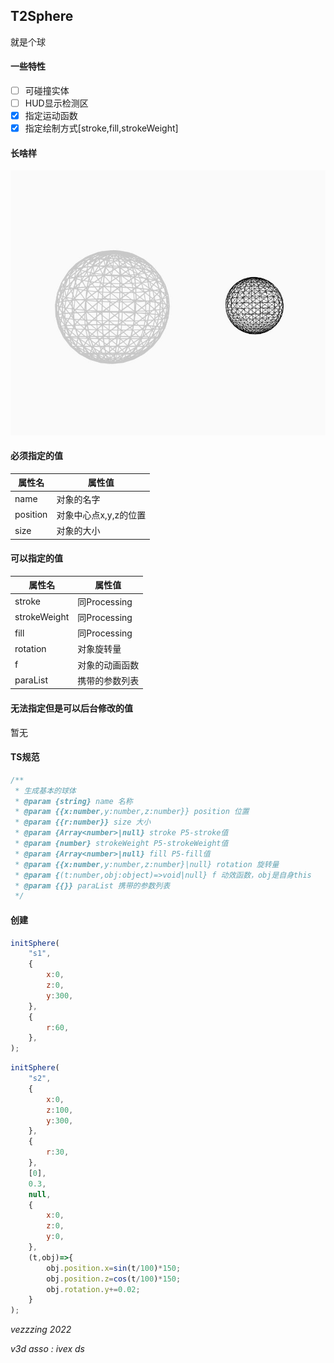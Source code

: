 ## T2Sphere
就是个球
#### 一些特性
- [ ] 可碰撞实体
- [ ] HUD显示检测区
- [x] 指定运动函数
- [x] 指定绘制方式[stroke,fill,strokeWeight]
#### 长啥样
![](./1.JPG)
#### 必须指定的值
|属性名|属性值|
|---|---|
|name|对象的名字|
|position|对象中心点x,y,z的位置|
|size|对象的大小|
#### 可以指定的值
|属性名|属性值|
|---|---|
|stroke|同Processing|
|strokeWeight|同Processing|
|fill|同Processing|
|rotation|对象旋转量|
|f|对象的动画函数|
|paraList|携带的参数列表|
#### 无法指定但是可以后台修改的值
暂无
#### TS规范
```typescript
/**
 * 生成基本的球体
 * @param {string} name 名称
 * @param {{x:number,y:number,z:number}} position 位置
 * @param {{r:number}} size 大小
 * @param {Array<number>|null} stroke P5-stroke值
 * @param {number} strokeWeight P5-strokeWeight值
 * @param {Array<number>|null} fill P5-fill值
 * @param {{x:number,y:number,z:number}|null} rotation 旋转量
 * @param {(t:number,obj:object)=>void|null} f 动效函数，obj是自身this
 * @param {{}} paraList 携带的参数列表
 */
```
#### 创建
```javascript
initSphere(
    "s1",
    {
        x:0,
        z:0,
        y:300,
    },
    {
        r:60,
    },
);
```
```javascript
initSphere(
    "s2",
    {
        x:0,
        z:100,
        y:300,
    },
    {
        r:30,
    },
    [0],
    0.3,
    null,
    {
        x:0,
        z:0,
        y:0,
    },
    (t,obj)=>{
        obj.position.x=sin(t/100)*150;
        obj.position.z=cos(t/100)*150;
        obj.rotation.y+=0.02;
    }
);
```
*vezzzing 2022*

*v3d asso : ivex ds*
<br>
<br>
